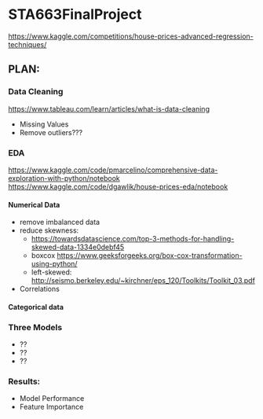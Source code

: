# STA663FinalProject
https://www.kaggle.com/competitions/house-prices-advanced-regression-techniques/

## PLAN:

### Data Cleaning

https://www.tableau.com/learn/articles/what-is-data-cleaning
 * Missing Values
 * Remove outliers???


### EDA

https://www.kaggle.com/code/pmarcelino/comprehensive-data-exploration-with-python/notebook
https://www.kaggle.com/code/dgawlik/house-prices-eda/notebook
#### Numerical Data
* remove imbalanced data
* reduce skewness:
  * https://towardsdatascience.com/top-3-methods-for-handling-skewed-data-1334e0debf45
  * boxcox https://www.geeksforgeeks.org/box-cox-transformation-using-python/
  * left-skewed: http://seismo.berkeley.edu/~kirchner/eps_120/Toolkits/Toolkit_03.pdf
* Correlations 

#### Categorical data 

### Three Models
  * ??
  * ??
  * ??

### Results:
  * Model Performance
  * Feature Importance
